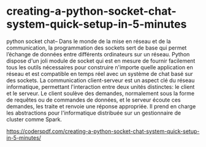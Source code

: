 # creating-a-python-socket-chat-system-quick-setup-in-5-minutes
  python socket chat– Dans le monde de la mise en réseau et de la communication, la programmation des sockets sert de base qui permet l’échange de données entre différents ordinateurs sur un réseau.  Python dispose d'un joli module de socket qui est en mesure de fournir facilement tous les outils nécessaires pour construire n'importe quelle application en réseau et est compatible en temps réel avec un système de chat basé sur des sockets.  La communication client-serveur est un aspect clé du réseau informatique, permettant l'interaction entre deux unités distinctes: le client et le serveur.  Le client soulève des demandes, normalement sous la forme de requêtes ou de commandes de données, et le serveur écoute ces demandes, les traite et renvoie une réponse appropriée. Il prend en charge les abstractions pour l'informatique distribuée sur un gestionnaire de cluster comme Spark.

https://coderspdf.com/creating-a-python-socket-chat-system-quick-setup-in-5-minutes/